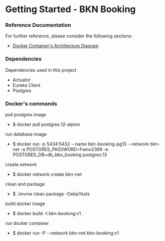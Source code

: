 # Getting Started - BKN Booking

### Reference Documentation
For further reference, please consider the following sections:

* [Docker Container's Architecture Diagram](https://github.com/fernandooliveira19/bookings-architecture-diagram) 

### Dependencies

Dependencies used in this project


* Actuator
* Eureka Client
* Postgres

### Docker's commands

pull postgres image

* $ docker pull postgres:12-alpine

run database image

* $ docker run -p 5434:5432 --name bkn-booking-pg13 --network bkn-net -e POSTGRES_PASSWORD=Famo2369 -e POSTGRES_DB=db_bkn_booking postgres:13


create network

* $ docker network create bkn-net

clean and package

* $ .\mvnw clean package -DskipTests

build docker image

* $ docker build -t bkn-booking:v1 .

run docker container

* $ docker run -P --network bkn-net bkn-booking:v1 
